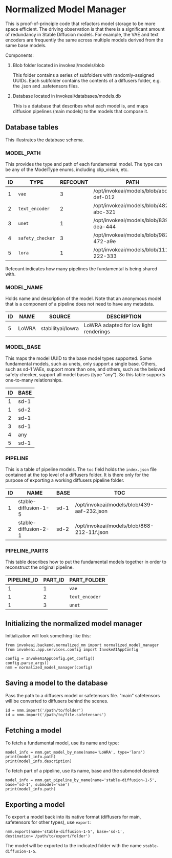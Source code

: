 # Normalized Model Manager

This is proof-of-principle code that refactors model storage to be
more space efficient. The driving observation is that there is a
significant amount of redundancy in Stable Diffusion models. For
example, the VAE and text encoders are frequently the same across
multiple models derived from the same base models.

Components:

1. Blob folder located in invokeai/models/blob

   This folder contains a series of subfolders with randomly-assigned
   UUIDs. Each subfolder contains the contents of a diffusers folder, e.g.
   the .json and .safetensors files.
   
2. Database located in invokeai/databases/models.db

   This is a database that describes what each model is, and maps
   diffusion pipelines (main models) to the models that compose it.

## Database tables

This illustrates the database schema.

### MODEL_PATH

This provides the type and path of each fundamental model. The type
can be any of the ModelType enums, including clip_vision, etc.

|  **ID**     | **TYPE**      | **REFCOUNT** | **PATH** |
|-------------|---------------|--------------|----------|
| 1           | `vae`         |    3         | /opt/invokeai/models/blob/abc-def-012 |
| 2           | `text_encoder`|    2         | /opt/invokeai/models/blob/482-abc-321 |
| 3           | `unet`        |    1         | /opt/invokeai/models/blob/839-dea-444 |
| 4           | `safety_checker`|  3         | /opt/invokeai/models/blob/982-472-a9e|
| 5           | `lora`        |    1         | /opt/invokeai/models/blob/111-222-333|

Refcount indicates how many pipelines the fundamental is being shared with.

### MODEL_NAME

Holds name and description of the model. Note that an anonymous model
that is a component of a pipeline does not need to have any metadata.

|  **ID**     | **NAME**   | **SOURCE**  | **DESCRIPTION** |
|-------------|------------|-------------|-----------------|
| 5           | LoWRA      | stabilityai/lowra | LoWRA adapted for low light renderings |


### MODEL_BASE

This maps the model UUID to the base model types supported. Some
fundamental models, such as unets, only support a single base. Others,
such as sd-1 VAEs, support more than one, and others, such as the
beloved safety checker, support all model bases (type "any"). So
this table supports one-to-many relationships.

|  **ID**   | **BASE**    |
|-----------|-------------|
| 1         | sd-1        |
| 1         | sd-2        |
| 2         | sd-1        |
| 3         | sd-1        |
| 4         | any         |
| 5         | sd-1        |

### PIPELINE

This is a table of pipeline models. The `toc` field holds the
`index.json` file contained at the top level of a diffusers folder. It
is there only for the purpose of exporting a working diffusers
pipeline folder.


| **ID**  | **NAME**             | **BASE** | **TOC**|
|---------|----------------------|----------|----------|
| 1       | stable-diffusion-1-5 | sd-1     |/opt/invokeai/models/blob/439-aaf-232.json |
| 2       | stable-diffusion-2-1 | sd-2     |/opt/invokeai/models/blob/868-212-11f.json |

### PIPELINE_PARTS

This table describes how to put the fundamental models together in
order to reconstruct the original pipeline.

| **PIPELINE_ID**  | **PART_ID** | **PART_FOLDER** |
|------------------|-------------|-------------------|
| 1               |   1         | `vae`             |
| 1               |   2         | `text_encoder`    |
| 1               |   3         | `unet`            |

## Initializing the normalized model manager

Initialization will look something like this:

```
from invokeai.backend.normalized_mm import normalized_model_manager
from invokeai.app.services.config import InvokeAIAppConfig

config = InvokeAIAppConfig.get_config()
config.parse_args()
nmm = normalized_model_manager(config)
```

## Saving a model to the database

Pass the path to a diffusers model or safetensors file. "main"
safetensors will be converted to diffusers behind the scenes.

```
id = nmm.import('/path/to/folder')
id = nmm.import('/path/to/file.safetensors')
```

## Fetching a model

To fetch a fundamental model, use its name and type:

```
model_info = nmm.get_model_by_name(name='LoWRA', type='lora')
print(model_info.path)
print(model_info.description)
```

To fetch part of a pipeline, use its name, base and the submodel
desired:

```
model_info = nmm.get_pipeline_by_name(name='stable-diffusion-1-5', base='sd-1', submodel='vae')
print(model_info.path)
```

## Exporting a model

To export a model back into its native format (diffusers for main, safetensors for other types), use `export`:

```
nmm.export(name='stable-diffusion-1-5', base='sd-1', destination='/path/to/export/folder')
```

The model will be exported to the indicated folder with the name `stable-diffusion-1-5`.

